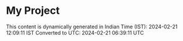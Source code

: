 # My Project

This content is dynamically generated in Indian Time (IST): 2024-02-21 12:09:11 IST
Converted to UTC: 2024-02-21 06:39:11 UTC
